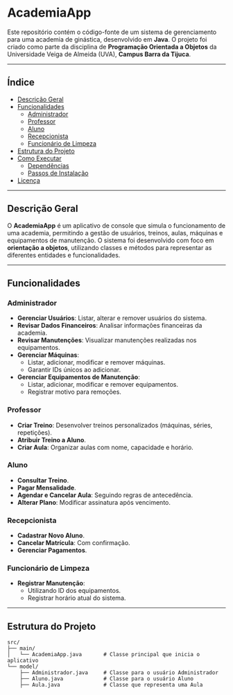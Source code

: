 # **AcademiaApp**

Este repositório contém o código-fonte de um sistema de gerenciamento para uma academia de ginástica, desenvolvido em **Java**. O projeto foi criado como parte da disciplina de **Programação Orientada a Objetos** da Universidade Veiga de Almeida (UVA), **Campus Barra da Tijuca**.

---

## **Índice**
- [Descrição Geral](#descrição-geral)
- [Funcionalidades](#funcionalidades)
  - [Administrador](#administrador)
  - [Professor](#professor)
  - [Aluno](#aluno)
  - [Recepcionista](#recepcionista)
  - [Funcionário de Limpeza](#funcionário-de-limpeza)
- [Estrutura do Projeto](#estrutura-do-projeto)
- [Como Executar](#como-executar)
  - [Dependências](#dependências)
  - [Passos de Instalação](#passos-de-instalação)
- [Licença](#licença)

---

## **Descrição Geral**

O **AcademiaApp** é um aplicativo de console que simula o funcionamento de uma academia, permitindo a gestão de usuários, treinos, aulas, máquinas e equipamentos de manutenção. O sistema foi desenvolvido com foco em **orientação a objetos**, utilizando classes e métodos para representar as diferentes entidades e funcionalidades.

---

## **Funcionalidades**

### **Administrador**
- **Gerenciar Usuários**: Listar, alterar e remover usuários do sistema.
- **Revisar Dados Financeiros**: Analisar informações financeiras da academia.
- **Revisar Manutenções**: Visualizar manutenções realizadas nos equipamentos.
- **Gerenciar Máquinas**:
  - Listar, adicionar, modificar e remover máquinas.
  - Garantir IDs únicos ao adicionar.
- **Gerenciar Equipamentos de Manutenção**:
  - Listar, adicionar, modificar e remover equipamentos.
  - Registrar motivo para remoções.

### **Professor**
- **Criar Treino**: Desenvolver treinos personalizados (máquinas, séries, repetições).
- **Atribuir Treino a Aluno**.
- **Criar Aula**: Organizar aulas com nome, capacidade e horário.

### **Aluno**
- **Consultar Treino**.
- **Pagar Mensalidade**.
- **Agendar e Cancelar Aula**: Seguindo regras de antecedência.
- **Alterar Plano**: Modificar assinatura após vencimento.

### **Recepcionista**
- **Cadastrar Novo Aluno**.
- **Cancelar Matrícula**: Com confirmação.
- **Gerenciar Pagamentos**.

### **Funcionário de Limpeza**
- **Registrar Manutenção**:
  - Utilizando ID dos equipamentos.
  - Registrar horário atual do sistema.

---

## **Estrutura do Projeto**

```plaintext
src/
├── main/
│   └── AcademiaApp.java       # Classe principal que inicia o aplicativo
└── model/
    ├── Administrador.java     # Classe para o usuário Administrador
    ├── Aluno.java             # Classe para o usuário Aluno
    ├── Aula.java              # Classe que representa uma Aula
